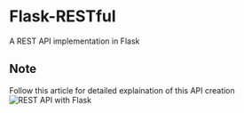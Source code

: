 # Flask-RESTful
A REST API implementation in Flask

## Note 
Follow this article for detailed explaination of this API creation ![REST API with Flask](https://virtualenvblog.wordpress.com/2017/10/11/rest-api-with-flask/)
